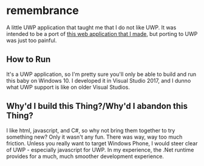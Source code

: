 # remembrance
A little UWP application that taught me that I do not like UWP.  It was intended to be a port of [this web application that I made](https://github.com/jordanwilcken/remembrance), but porting to UWP was just too painful.

## How to Run
It's a UWP application, so I'm pretty sure you'll only be able to build and run this baby on Windows 10.  I developed it in Visual Studio 2017, and I dunno what UWP support is like on older Visual Studios.

## Why'd I build this Thing?/Why'd I abandon this Thing?
I like html, javascript, and C#, so why not bring them together to try something new?  Only it wasn't any fun.  There was way, way too much friction.  Unless you really want to target Windows Phone, I would steer clear of UWP - especially javascript for UWP.  In my experience, the .Net runtime provides for a much, much smoother development experience.
